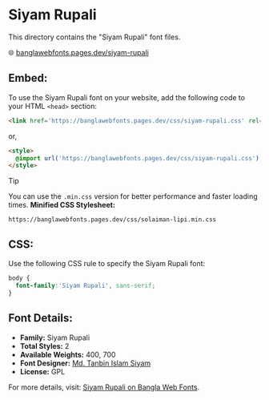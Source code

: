 # Siyam Rupali

This directory contains the "Siyam Rupali" font files.

🌐 [banglawebfonts.pages.dev/siyam-rupali](https://banglawebfonts.pages.dev/siyam-rupali/)

## Embed:
To use the Siyam Rupali font on your website, add the following code to your HTML `<head>` section:
```html
<link href='https://banglawebfonts.pages.dev/css/siyam-rupali.css' rel='stylesheet'>
```

or,
```html
<style>
  @import url('https://banglawebfonts.pages.dev/css/siyam-rupali.css');
</style>
```

> [!TIP]
> You can use the `.min.css` version for better performance and faster loading times.
> **Minified CSS Stylesheet:**  
> ```
> https://banglawebfonts.pages.dev/css/solaiman-lipi.min.css
> ```

## CSS:
Use the following CSS rule to specify the Siyam Rupali font:
```css
body {
  font-family:'Siyam Rupali', sans-serif;
}
```

## Font Details:
- **Family:** Siyam Rupali
- **Total Styles:** 2
- **Available Weights:** 400, 700
- **Font Designer:** [Md. Tanbin Islam Siyam](https://github.com/potasiyam)
- **License:** GPL

For more details, visit: [Siyam Rupali on Bangla Web Fonts](https://banglawebfonts.pages.dev/siyam-rupali/#about).